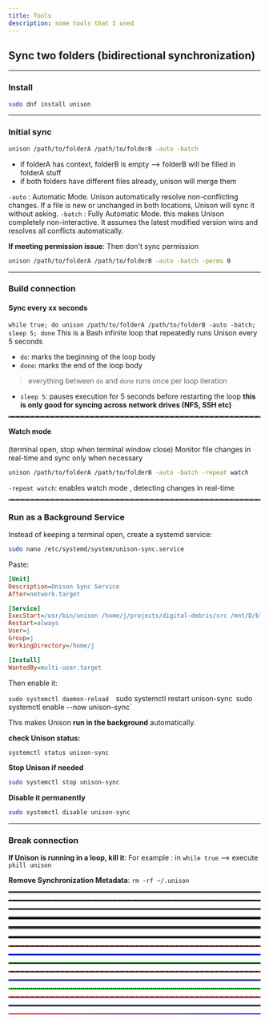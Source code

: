 ```yaml
---
title: Tools
description: some tools that I used
---
```

## Sync two folders (bidirectional synchronization)
---
### Install
```sh
sudo dnf install unison
```
---
### Initial sync
```sh
unison /path/to/folderA /path/to/folderB -auto -batch
```
* if folderA has context, folderB is empty --> folderB will be filled in folderA stuff
* if both folders have different files already,  unison will merge them

`-auto` :  Automatic Mode. Unison automatically resolve non-conflicting changes. If a file is new or unchanged in both locations, Unison will sync it without asking.
`-batch` : Fully Automatic Mode. this makes Unison completely non-interactive. It assumes the latest modified version wins and resolves all conflicts automatically.


**If meeting permission issue**: Then don't sync permission
```sh
unison /path/to/folderA /path/to/folderB -auto -batch -perms 0
```

---
### Build connection
#### Sync every xx seconds
`while true; do unison /path/to/folderA /path/to/folderB -auto -batch; sleep 5; done`
This is a Bash infinite loop that repeatedly runs Unison every 5 seconds
* `do`: marks the beginning of the loop body
* `done`: marks the end of the loop body
>everything between `do` and `done` runs once per loop iteration

* `sleep 5`: pauses execution for 5 seconds before restarting the loop
**this is only good for syncing across network drives (NFS, SSH etc)**

<hr style="border-top: 2px dashed rgb(218,201,166, 0.5);">

#### Watch mode
(terminal open, stop when terminal window close)
Monitor file changes in real-time and sync only when necessary
```sh
unison /path/to/folderA /path/to/folderB -auto -batch -repeat watch
```

`-repeat watch`: enables watch mode , detecting changes in real-time


<hr style="border-top: 2px dashed rgb(218,201,166, 0.5);">


### Run as a Background Service

Instead of keeping a terminal open, create a systemd service:
```sh
sudo nano /etc/systemd/system/unison-sync.service
```

Paste:

```ini
[Unit]
Description=Unison Sync Service
After=network.target

[Service]
ExecStart=/usr/bin/unison /home/j/projects/digital-debris/src /mnt/D/blog/digital-debris/src -auto -batch -repeat watch -silent -prefer newer -perms 0
Restart=always
User=j
Group=j
WorkingDirectory=/home/j

[Install]
WantedBy=multi-user.target

```

Then enable it:

`sudo systemctl daemon-reload 
`sudo systemctl restart unison-sync`
`sudo systemctl enable --now unison-sync`

This makes Unison **run in the background** automatically.

**check Unison status:**
```sh
systemctl status unison-sync
```
**Stop Unison if needed**
```sh
sudo systemctl stop unison-sync
```
**Disable it permanently**
```sh
sudo systemctl disable unison-sync
```


---
### Break connection

**If Unison is running in a loop, kill it**:
For example : in `while true` --> execute `pkill unison`


**Remove Synchronization Metadata**:
`rm -rf ~/.unison`









<!-- Solid line -->
<hr style="border-top: 2px solid #000;">

<!-- Dashed line -->
<hr style="border-top: 2px dashed #000;">

<!-- Dotted line -->
<hr style="border-top: 2px dotted #000;">

<!-- Double line -->
<hr style="border-top: 4px double #000;">

<!-- Groove line -->
<hr style="border-top: 4px groove #000;">

<!-- Ridge line -->
<hr style="border-top: 4px ridge #000;">



<hr style="border-top: 2px dashed red;">


<hr style="border-top: 2px solid blue;">


<hr style="border-top: 2px dotted green;">



<hr style="border-top: 2px dashed #FF0000;">  <!-- Red -->

<hr style="border-top: 2px solid #0000FF;">   <!-- Blue -->
<hr style="border-top: 2px dotted #00FF00;">  <!-- Green -->


<hr style="border-top: 2px dashed rgb(255,0,0);">      <!-- Red -->
<hr style="border-top: 2px solid rgba(0,0,255,0.5);">  <!-- Semi-transparent blue -->

<hr style="border: none; height: 2px; background: linear-gradient(to right, red, blue);">